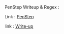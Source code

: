 PenStep Writeup & Regex : 

Link :  [PenStep](https://pierreadams.notion.site/pierreadams/PenStep-eb6b21000ed243df904ac2986cb056de)

link : [Write-up](https://www.notion.so/pierreadams/Writeup-HTB-Box-4731bcd04e1f4f39a4fea857f69d32c3)
